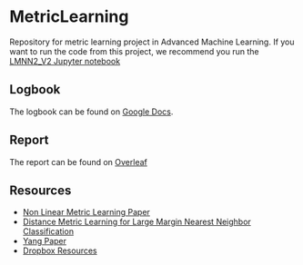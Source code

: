 # MetricLearning
Repository for metric learning project in Advanced Machine Learning. 
If you want to run the code from this project, we recommend you run the [LMNN2_V2 Jupyter notebook](MetricLearning/LMNN2_v2.ipynb)

## Logbook
The logbook can be found on [Google Docs](https://docs.google.com/document/d/1RofzzeePFsXLnoWXAh3ukMnkZgcNVtc0KV0V-tnwtIk/edit?usp=sharing). 

## Report
The report can be found on [Overleaf](https://www.overleaf.com/7617953638rbfntjnzybsj)

## Resources
* [Non Linear Metric Learning Paper](https://papers.nips.cc/paper/4840-non-linear-metric-learning.pdf)
* [Distance Metric Learning for Large Margin
Nearest Neighbor Classification](http://jmlr.csail.mit.edu/papers/volume10/weinberger09a/weinberger09a.pdf)
* [Yang Paper](downloads.hindawi.com/journals/mpe/2015/352849.pdf)
* [Dropbox Resources](https://www.dropbox.com/sh/h8z76s64bo25wxo/AADqEIxe5qU1FQWBm2dkxY3qa?dl=0)
